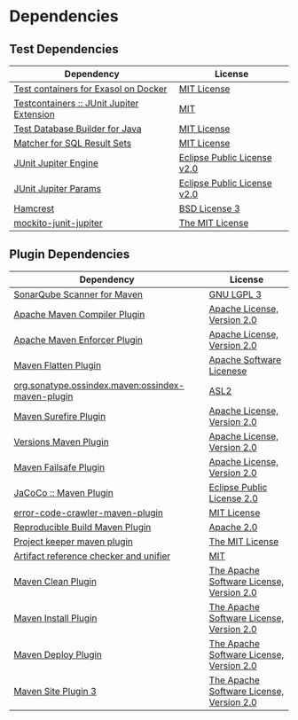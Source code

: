 <!-- @formatter:off -->
# Dependencies

## Test Dependencies

| Dependency                                     | License                          |
| ---------------------------------------------- | -------------------------------- |
| [Test containers for Exasol on Docker][0]      | [MIT License][1]                 |
| [Testcontainers :: JUnit Jupiter Extension][2] | [MIT][3]                         |
| [Test Database Builder for Java][4]            | [MIT License][5]                 |
| [Matcher for SQL Result Sets][6]               | [MIT License][7]                 |
| [JUnit Jupiter Engine][8]                      | [Eclipse Public License v2.0][9] |
| [JUnit Jupiter Params][8]                      | [Eclipse Public License v2.0][9] |
| [Hamcrest][10]                                 | [BSD License 3][11]              |
| [mockito-junit-jupiter][12]                    | [The MIT License][13]            |

## Plugin Dependencies

| Dependency                                              | License                                        |
| ------------------------------------------------------- | ---------------------------------------------- |
| [SonarQube Scanner for Maven][14]                       | [GNU LGPL 3][15]                               |
| [Apache Maven Compiler Plugin][16]                      | [Apache License, Version 2.0][17]              |
| [Apache Maven Enforcer Plugin][18]                      | [Apache License, Version 2.0][17]              |
| [Maven Flatten Plugin][19]                              | [Apache Software Licenese][17]                 |
| [org.sonatype.ossindex.maven:ossindex-maven-plugin][20] | [ASL2][21]                                     |
| [Maven Surefire Plugin][22]                             | [Apache License, Version 2.0][17]              |
| [Versions Maven Plugin][23]                             | [Apache License, Version 2.0][17]              |
| [Maven Failsafe Plugin][24]                             | [Apache License, Version 2.0][17]              |
| [JaCoCo :: Maven Plugin][25]                            | [Eclipse Public License 2.0][26]               |
| [error-code-crawler-maven-plugin][27]                   | [MIT License][28]                              |
| [Reproducible Build Maven Plugin][29]                   | [Apache 2.0][21]                               |
| [Project keeper maven plugin][30]                       | [The MIT License][31]                          |
| [Artifact reference checker and unifier][32]            | [MIT][33]                                      |
| [Maven Clean Plugin][34]                                | [The Apache Software License, Version 2.0][21] |
| [Maven Install Plugin][35]                              | [The Apache Software License, Version 2.0][21] |
| [Maven Deploy Plugin][36]                               | [The Apache Software License, Version 2.0][21] |
| [Maven Site Plugin 3][37]                               | [The Apache Software License, Version 2.0][21] |

[0]: https://github.com/exasol/exasol-testcontainers/
[1]: https://github.com/exasol/exasol-testcontainers/blob/main/LICENSE
[2]: https://testcontainers.org
[3]: http://opensource.org/licenses/MIT
[4]: https://github.com/exasol/test-db-builder-java/
[5]: https://github.com/exasol/test-db-builder-java/blob/main/LICENSE
[6]: https://github.com/exasol/hamcrest-resultset-matcher/
[7]: https://github.com/exasol/hamcrest-resultset-matcher/blob/main/LICENSE
[8]: https://junit.org/junit5/
[9]: https://www.eclipse.org/legal/epl-v20.html
[10]: http://hamcrest.org/JavaHamcrest/
[11]: http://opensource.org/licenses/BSD-3-Clause
[12]: https://github.com/mockito/mockito
[13]: https://github.com/mockito/mockito/blob/main/LICENSE
[14]: http://sonarsource.github.io/sonar-scanner-maven/
[15]: http://www.gnu.org/licenses/lgpl.txt
[16]: https://maven.apache.org/plugins/maven-compiler-plugin/
[17]: https://www.apache.org/licenses/LICENSE-2.0.txt
[18]: https://maven.apache.org/enforcer/maven-enforcer-plugin/
[19]: https://www.mojohaus.org/flatten-maven-plugin/
[20]: https://sonatype.github.io/ossindex-maven/maven-plugin/
[21]: http://www.apache.org/licenses/LICENSE-2.0.txt
[22]: https://maven.apache.org/surefire/maven-surefire-plugin/
[23]: https://www.mojohaus.org/versions-maven-plugin/
[24]: https://maven.apache.org/surefire/maven-failsafe-plugin/
[25]: https://www.jacoco.org/jacoco/trunk/doc/maven.html
[26]: https://www.eclipse.org/legal/epl-2.0/
[27]: https://github.com/exasol/error-code-crawler-maven-plugin/
[28]: https://github.com/exasol/error-code-crawler-maven-plugin/blob/main/LICENSE
[29]: http://zlika.github.io/reproducible-build-maven-plugin
[30]: https://github.com/exasol/project-keeper/
[31]: https://github.com/exasol/project-keeper/blob/main/LICENSE
[32]: https://github.com/exasol/artifact-reference-checker-maven-plugin
[33]: https://opensource.org/licenses/MIT
[34]: http://maven.apache.org/plugins/maven-clean-plugin/
[35]: http://maven.apache.org/plugins/maven-install-plugin/
[36]: http://maven.apache.org/plugins/maven-deploy-plugin/
[37]: http://maven.apache.org/plugins/maven-site-plugin/
